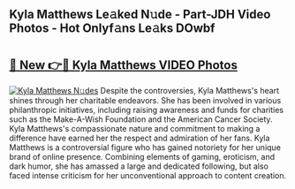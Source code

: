 ## Kyla Matthews Le𝚊ked N𝚞de - Part-JDH Video Photos - Hot Onlyf𝚊ns Le𝚊ks DOwbf

# <h2><a href="http://ac38739.deff.icu/?id=Kyla+Matthews">🔗 New 👉🔴 Kyla Matthews VIDEO Photos</a></h2>

[![Kyla Matthews N𝚞des](https://i.imgur.com/rIISA9y.gif)](http://ac38739.deff.icu/?id=Kyla+Matthews)
Despite the controversies, Kyla Matthews's heart shines through her charitable endeavors. She has been involved in various philanthropic initiatives, including raising awareness and funds for charities such as the Make-A-Wish Foundation and the American Cancer Society. Kyla Matthews's compassionate nature and commitment to making a difference have earned her the respect and admiration of her fans. Kyla Matthews is a controversial figure who has gained notoriety for her unique brand of online presence. Combining elements of gaming, eroticism, and dark humor, she has amassed a large and dedicated following, but also faced intense criticism for her unconventional approach to content creation.
